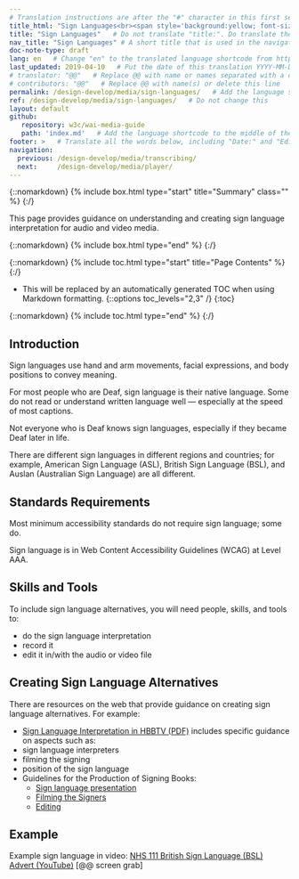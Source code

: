 ```yaml
---
# Translation instructions are after the "#" character in this first section. They are comments that do not show up in the web page. You do not need to translate the instructions after #.
title_html: "Sign Languages<br><span style='background:yellow; font-size:65%'>Note: This page is not ready for detailed review yet.</span>"
title: "Sign Languages"   # Do not translate "title:". Do translate the text after "title:".
nav_title: "Sign Languages" # A short title that is used in the navigation
doc-note-type: draft
lang: en   # Change "en" to the translated language shortcode from https://www.iana.org/assignments/language-subtag-registry/language-subtag-registry
last_updated: 2019-04-10   # Put the date of this translation YYYY-MM-DD (with month in the middle)
# translator: "@@"   # Replace @@ with name or names separated with a comma
# contributors: "@@"   # Replace @@ with name(s) or delete this line
permalink: /design-develop/media/sign-languages/   # Add the language shortcode to the end; for example /fundamentals/accessibility-intro/fr
ref: /design-develop/media/sign-languages/   # Do not change this
layout: default
github:
   repository: w3c/wai-media-guide
   path: 'index.md'   # Add the language shortcode to the middle of the filename, for example index.fr.md
footer: >   # Translate all the words below, including "Date:" and "Editor:". 
navigation:
  previous: /design-develop/media/transcribing/
  next:     /design-develop/media/player/
---
```


{::nomarkdown}
{% include box.html type="start" title="Summary" class="" %}
{:/}

This page provides guidance on understanding and creating sign language interpretation for audio and video media.

{::nomarkdown}
{% include box.html type="end" %}
{:/}

{::nomarkdown}
{% include toc.html type="start" title="Page Contents" %}
{:/}

- This will be replaced by an automatically generated TOC when using Markdown formatting.
{::options toc_levels="2,3" /}
{:toc}

{::nomarkdown}
{% include toc.html type="end" %}
{:/}

## Introduction

Sign languages use hand and arm movements, facial expressions, and body positions to convey meaning.

For most people who are Deaf, sign language is their native language. Some do not read or understand written language well &mdash; especially at the speed of most captions.

Not everyone who is Deaf knows sign languages, especially if they became Deaf later in life.

There are different sign languages in different regions and countries; for example, American Sign Language (ASL), British Sign Language (BSL), and Auslan (Australian Sign Language) are all different.

## Standards Requirements

Most minimum accessibility standards do not require sign language; some do.

Sign language is in Web Content Accessibility Guidelines (WCAG) at Level AAA.

## Skills and Tools

To include sign language alternatives, you will need people, skills, and tools to:
* do the sign language interpretation
* record it
* edit it in/with the audio or video file

## Creating Sign Language Alternatives

There are resources on the web that provide guidance on creating sign language alternatives. For example:
* [Sign Language Interpretation in HBBTV (PDF)](http://pagines.uab.cat/hbb4all/sites/pagines.uab.cat.hbb4all/files/sign_language_interpreting_in_hbbtv.pdf) includes specific guidance on aspects such as:
* sign language interpreters
* filming the signing
* position of the sign language
* Guidelines for the Production of Signing Books:
	*  [Sign language presentation](http://www.sign-lang.uni-hamburg.de/signingbooks/deliver/d31/deliv_31_part3-2.html#3.2.2.6)
	* [Filming the Signers](http://www.sign-lang.uni-hamburg.de/signingbooks/sbrc/grid/d71/guide12.htm)
	*  [Editing](http://www.sign-lang.uni-hamburg.de/signingbooks/sbrc/grid/d71/guide13.htm)

## Example

Example sign language in video: [NHS 111 British Sign Language (BSL) Advert (YouTube)](https://www.youtube.com/watch?v=TCq3ru9HQSc) [@@ screen grab]
